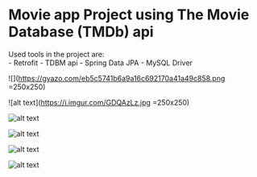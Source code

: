 # Movie app Project using The Movie Database (TMDb) api

Used tools in the project are:  
         - Retrofit
         - TDBM api
         - Spring Data JPA
         - MySQL Driver
         
![](https://gyazo.com/eb5c5741b6a9a16c692170a41a49c858.png =250x250)

![alt text](https://i.imgur.com/GDQAzLz.jpg =250x250)

![alt text](https://i.imgur.com/0Zr3KAC.jpg)

![alt text](https://i.imgur.com/9V6zmCK.jpg)

![alt text](https://i.imgur.com/5VutKrq.jpg)

![alt text](https://i.imgur.com/YlsI6Zu.jpg)
